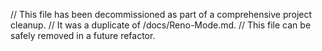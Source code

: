 // This file has been decommissioned as part of a comprehensive project cleanup.
// It was a duplicate of /docs/Reno-Mode.md.
// This file can be safely removed in a future refactor.
